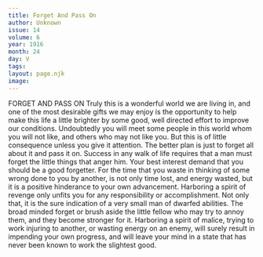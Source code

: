 ```yaml
---
title: Forget And Pass On
author: Unknown
issue: 14
volume: 6
year: 1916
month: 24
day: V
tags:
layout: page.njk
image:
---
```

FORGET AND PASS ON      Truly this is a wonderful world we are living in, and one of the most desirable gifts we may enjoy is the opportunity to help make this life a little brighter by some good, well directed effort to improve our conditions.      Undoubtedly you will meet some people in this world whom you will not like, and others who may not like you. But this is of little consequence unless you give it attention. The better plan is just to forget all about it and pass it on.      Success in any walk of life requires that a man must forget the little things that anger him. Your best interest demand that you should be a good forgetter. For the time that you waste in thinking of some wrong done to you by another, is not only time lost, and energy wasted, but it is a positive hinderance to your own advancement. Harboring a spirit of revenge only unfits you for any responsibility or accomplishment.       Not only that, it is the sure indication of a very small man of dwarfed abilities. The broad minded forget or brush aside the little fellow who may try to annoy them, and they become stronger for it.       Harboring a spirit of malice, trying to work injuring to another, or wasting energy on an enemy, will surely result in impending your own progress, and will leave your mind in a state that has never been known to work the slightest good.    
